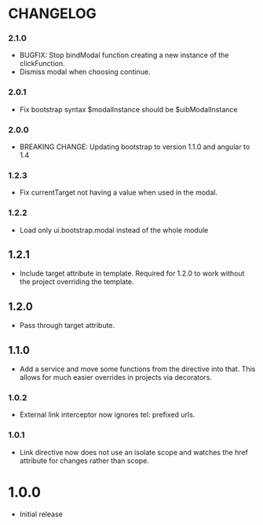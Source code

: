 # CHANGELOG

### 2.1.0

* BUGFIX: Stop bindModal function creating a new instance of the clickFunction.
* Dismiss modal when choosing continue.

### 2.0.1

* Fix bootstrap syntax $modalInstance should be $uibModalInstance

### 2.0.0

* BREAKING CHANGE: Updating bootstrap to version 1.1.0 and angular to 1.4

### 1.2.3

* Fix currentTarget not having a value when used in the modal.

### 1.2.2

* Load only ui.bootstrap.modal instead of the whole module

## 1.2.1

* Include target attribute in template. Required for 1.2.0 to work without the project overriding the template.

## 1.2.0

* Pass through target attribute.

## 1.1.0

* Add a service and move some functions from the directive into that. This allows for much easier overrides in projects via decorators.

### 1.0.2

* External link interceptor now ignores tel: prefixed urls. 

### 1.0.1

* Link directive now does not use an isolate scope and watches the href attribute for changes rather than scope.

# 1.0.0

* Initial release
